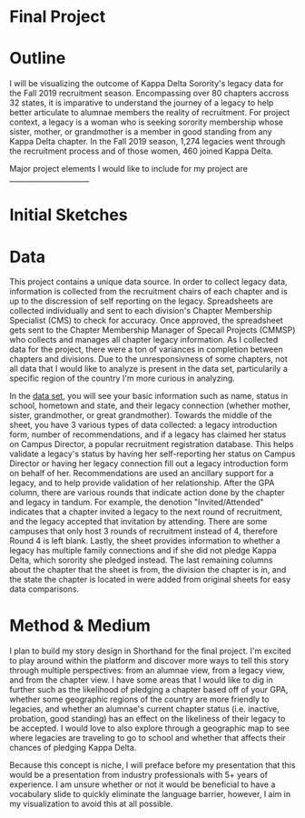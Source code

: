 # Final Project


# Outline

I will be visualizing the outcome of Kappa Delta Sorority's legacy data for the Fall 2019 recruitment season. Encompassing over 80 chapters accross 32 states, it is imparative to understand the journey of a legacy to help better articulate to alumnae members the reality of recruitment. For project context, a legacy is a woman who is seeking sorority membership whose sister, mother, or grandmother is a member in good standing from any Kappa Delta chapter. In the Fall 2019 season, 1,274 legacies went through the recruitment process and of those women, 460 joined Kappa Delta. 

Major project elements I would like to include for my project are ______________________

# Initial Sketches



# Data

This project contains a unique data source. In order to collect legacy data, information is collected from the recruitment chairs of each chapter and is up to the discression of self reporting on the legacy. Spreadsheets are collected individually and sent to each division's Chapter Membership Specialist (CMS) to check for accuracy. Once approved, the spreadsheet gets sent to the Chapter Membership Manager of Specail Projects (CMMSP) who collects and manages all chapter legacy information. As I collected data for the project, there were a ton of variances in completion between chapters and divisions. Due to the unresponsivness of some chapters, not all data that I would like to analyze is present in the data set, particularily a specific region of the country I'm more curious in analyzing. 

In the [data set](https://drive.google.com/file/d/1v9Me29Uc3qswu1SFHU3SZmuPwNWHQopV/view?usp=sharing), you will see your basic information such as name, status in school, hometown and state, and their legacy connection (whether mother, sister, grandmother, or great grandmother). Towards the middle of the sheet, you have 3 various types of data collected: a legacy introduction form, number of recommendations, and if a legacy has claimed her status on Campus Director, a popular recruitment registration database. This helps validate a legacy's status by having her self-reporting her status on Campus Director or having her legacy connection fill out a legacy introduction form on behalf of her. Recommendations are used an ancillary support for a legacy, and to help provide validation of her relationship. After the GPA column, there are various rounds that indicate action done by the chapter and legacy in tandum. For example, the denotion "Invited/Attended" indicates that a chapter invited a legacy to the next round of recruitment, and the legacy accepted that invitation by attending. There are some campuses that only host 3 rounds of recruitment instead of 4, therefore Round 4 is left blank. Lastly, the sheet provides information to whether a legacy has multiple family connections and if she did not pledge Kappa Delta, which sorority she pledged instead. The last remaining columns about the chapter that the sheet is from, the division the chapter is in, and the state the chapter is located in were added from original sheets for easy data comparisons. 



# Method & Medium

I plan to build my story design in Shorthand for the final project. I'm excited to play around within the platform and discover more ways to tell this story through multiple perspectives: from an alumnae view, from a legacy view, and from the chapter view. I have some areas that I would like to dig in further such as the likelihood of pledging a chapter based off of your GPA, whether some geographic regions of the country are more friendly to legacies, and whether an alumnae's current chapter status (i.e. inactive, probation, good standing) has an effect on the likeliness of their legacy to be accepted. I would love to also explore through a geographic map to see where legacies are traveling to go to school and whether that affects their chances of pledging Kappa Delta. 

Because this concept is niche, I will preface before my presentation that this would be a presentation from industry professionals with 5+ years of experience. I am unsure whether or not it would be beneficial to have a vocabulary slide to quickly eliminate the language barrier, however, I aim in my visualization to avoid this at all possible. 

